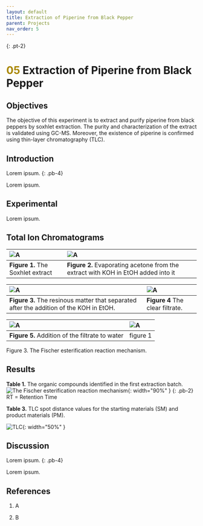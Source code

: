 ```yaml
---
layout: default
title: Extraction of Piperine from Black Pepper
parent: Projects
nav_order: 5
---
```



{: .pt-2}
# <span style="color:#a98700">05</span> Extraction of Piperine from Black Pepper


## Objectives

The objective of this experiment is to extract and purify piperine from black peppers by soxhlet extraction. The purity and characterization of the extract is validated using GC-MS. Moreover, the existence of piperine is confirmed using thin-layer chromatography (TLC).

## Introduction

Lorem ipsum.
{: .pb-4}

Lorem ipsum.


## Experimental


Lorem ipsum.


## Total Ion Chromatograms

|![A](/Lab/assets/images/05/1.jpg) | ![A](/Lab/assets/images/05/2.jpg)|
|:--|:--| 
| **Figure 1.** The Soxhlet extract | **Figure 2.** Evaporating acetone from the extract with KOH in EtOH added into it|

|![A](/Lab/assets/images/05/3.jpg) | ![A](/Lab/assets/images/05/4.jpg)|
|:--|:--| 
| **Figure 3.** The resinous matter that separated after the addition of the KOH in EtOH. | **Figure 4** The clear filtrate. |

|![A](/Lab/assets/images/05/6.jpg) | ![A](/Lab/assets/images/05/7.jpg)|
|:--|:--| 
| **Figure 5.** Addition of the filtrate to water | figure 1 |

Figure 3. The Fischer esterification reaction mechanism.

## Results

**Table 1.** The organic compounds identified in the first extraction batch.
![The Fischer esterification reaction mechanism](/Lab/assets/images/05/2b.svg){: width="90%" }
{: .pb-2}
RT = Retention Time

**Table 3.** TLC spot distance values for the starting materials (SM) and product materials (PM).

![TLC](/Lab/assets/images/02/TLC.png){: width="50%" }

## Discussion
 
Lorem ipsum.
{: .pb-4}
 
 
Lorem ipsum.
  
 
 
## References
1. A

1. B
